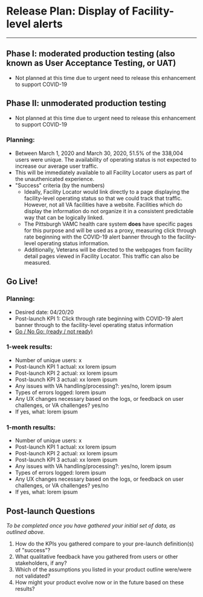 # Release Plan: Display of Facility-level alerts
---

## Phase I: moderated production testing (also known as User Acceptance Testing, or UAT)
- Not planned at this time due to urgent need to release this enhancement to support COVID-19 

## Phase II: unmoderated production testing
- Not planned at this time due to urgent need to release this enhancement to support COVID-19 

### Planning:
- Between March 1, 2020 and March 30, 2020, 51.5% of the 338,004 users were unique. The availability of  operating status is not expected to increase our average user traffic. 
- This will be immediately available to all Facility Locator users as part of the unauthenicated experience. 
- "Success" criteria (by the numbers)
   - Ideally, Facility Locator would link directly to a page displaying the facility-level operating status so that we could track that traffic. However, not all VA facilities have a website. Facilities which do display the information do not organize it in a consistent predictable way that can be logically linked. 
   - The Pittsburgh VAMC health care system **does** have specific pages for this purpose and will be used as a proxy, measuring click through rate beginning with the COVID-19 alert banner through to the facility-level operating status information. 
   - Additionally, Veterans will be directed to the webpages from facility detail pages viewed in Facility Locator. This traffic can also be measured.  

## Go Live!

### Planning:
- Desired date: 04/20/20
- Post-launch KPI 1: Click through rate beginning with COVID-19 alert banner through to the facility-level operating status information
- [Go / No Go: (ready / not ready)](https://github.com/department-of-veterans-affairs/va.gov-team/blob/master/products/facilities/facility-locator/product/facility-level-alerts/go-no-go.md)

### 1-week results:
- Number of unique users: x
- Post-launch KPI 1 actual: xx lorem ipsum
- Post-launch KPI 2 actual: xx lorem ipsum
- Post-launch KPI 3 actual: xx lorem ipsum
- Any issues with VA handling/processing?: yes/no, lorem ipsum
- Types of errors logged: lorem ipsum
- Any UX changes necessary based on the logs, or feedback on user challenges, or VA challenges? yes/no 
- If yes, what: lorem ipsum

### 1-month results:
- Number of unique users: x
- Post-launch KPI 1 actual: xx lorem ipsum
- Post-launch KPI 2 actual: xx lorem ipsum
- Post-launch KPI 3 actual: xx lorem ipsum
- Any issues with VA handling/processing?: yes/no, lorem ipsum
- Types of errors logged: lorem ipsum
- Any UX changes necessary based on the logs, or feedback on user challenges, or VA challenges? yes/no 
- If yes, what: lorem ipsum

## Post-launch Questions 

_To be completed once you have gathered your initial set of data, as outlined above._ 

1. How do the KPIs you gathered compare to your pre-launch definition(s) of "success"?
1. What qualitative feedback have you gathered from users or other stakeholders, if any?
1. Which of the assumptions you listed in your product outline were/were not validated? 
1. How might your product evolve now or in the future based on these results?
